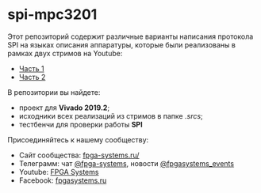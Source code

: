 # spi-mpc3201

Этот репозиторий содержит различные варианты написания протокола SPI на языках описания аппаратуры, которые были реализованы в рамках двух стримов на Youtube:

- [Часть 1](https://youtu.be/vt5fpE0bzSY)
- [Часть 2](https://youtu.be/qVFO6D9Hj94)

В репозитории вы найдете:
- проект для __Vivado 2019.2__;
- исходники всех реализаций из стримов в папке _.srcs_;
- тестбенчи для проверки работы __SPI__




Присоединяйтесь к нашему сообществу:
* Сайт сообщества: [fpga-systems.ru/](https://fpga-systems.ru/)
* Телеграмм: чат [@fpga-systems](https://t.me/fpgasystems), новости [@fpgasystems_events](https://t.me/fpgasystems_events)
* Youtube: [FPGA Systems](https://www.youtube.com/c/fpgasystems)
* Facebook: [fpgasystems.ru](https://www.facebook.com/groups/fpgasystems.ru)